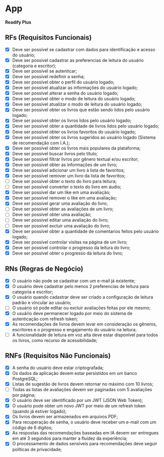 # App

**Readify Plus**

## RFs (Requisitos Funcionais)

- [x] Deve ser possível se cadastrar com dados para identificação e acesso do usuário;
- [x] Deve ser possível cadastrar as preferencias de leitura do usuário (categoria e escritor);
- [x] Deve ser possível se autenticar;
- [x] Deve ser possível redefinir a senha;
- [x] Deve ser possível obter o perfil do usuário logado;
- [x] Deve ser possível atualizar as informações do usuário logado;
- [x] Deve ser possível alterar a senha do usuário logado;
- [x] Deve ser possível obter o modo de leitura do usuário logado;
- [x] Deve ser possível atualizar o modo de leitura do usuário logado;
- [x] Deve ser possível obter os livros que estão sendo lidos pelo usuário logado;
- [x] Deve ser possível obter os livros lidos pelo usuário logado;
- [x] Deve ser possível obter a quantidade de livros lidos pelo usuário logado;
- [x] Deve ser possível obter os livros favoritos do usuário logado;
- [x] Deve ser possível obter os livros sugeridos ao usuário logado (Sistema de recomendação com I.A.);
- [x] Deve ser possível obter os livros mais populares da plataforma;
- [x] Deve ser possível buscar livros pelo título;
- [x] Deve ser possível filtrar livros por gênero textual e/ou escritor;
- [x] Deve ser possível obter as informações de um livro;
- [x] Deve ser possível adicionar um livro à lista de favoritos;
- [x] Deve ser possível remover um livro da lista de favoritos;
- [ ] Deve ser possível obter o texto do livro para leitura;
- [ ] Deve ser possível converter o texto do livro em áudio;
- [x] Deve ser possível dar um like em uma avaliação; 
- [x] Deve ser possível remover o like em uma avaliação; 
- [x] Deve ser possível gerar uma avaliação do livro; 
- [ ] Deve ser possível obter as avaliações de um livro;
- [ ] Deve ser possível obter uma avaliação;
- [ ] Deve ser possível editar uma avaliação do livro;
- [ ] Deve ser possível excluir uma avaliação do livro;
- [x] Deve ser possível obter a quantidade de comentarios feitos pelo usuário logado; 
- [x] Deve ser possível controlar visitas na página de um livro;
- [x] Deve ser possível controlar o progresso da leitura do livro; 
- [x] Deve ser possível obter o progresso da leitura do livro; 

## RNs (Regras de Negócio)

- [x] O usuário não pode se cadastrar com um e-mail já existente;
- [x] O usuário deve cadastrar pelo menos 2 preferencias de leitura para categoria e escritor; 
- [x] O usuário quando cadastrar deve ser criado a configuração de leitura padrão e vincular ao usuário;
- [ ] O usuário só pode editar ou excluir avaliações feitas por ele mesmo;
- [x] O usuário deve permanecer logado por meio do sistema de autenticação com refresh token;
- [x] As recomendações de livros devem levar em consideração os gêneros, escritores e o progresso e engajamento do usuário na leitura;
- [ ] A funcionalidade de leitura em voz alta deve estar disponível para todos os livros, como recurso de acessibilidade;

## RNFs (Requisitos Não Funcionais)

- [x] A senha do usuário deve estar criptografada;
- [x] Os dados da aplicação devem estar persistidos em um banco PostgreSQL;
- [x] Listas de sugestão de livros devem retornar no máximo com 10 livros;
- [ ] Todas as listas de avaliações devem ser paginadas com 5 avaliações por página;
- [x] O usuário deve ser identificado por um JWT (JSON Web Token);
- [x] O usuário pode obter um novo JWT por meio de um refresh token (quando já estiver logado);
- [x] Os livros devem ser armazenados em arquivos PDF;
- [x] Para recuperação de senha, o usuário deve receber um e-mail com um código de 6 dígitos;
- [x] As respostas das recomendações baseadas em IA devem ser entregues em até 3 segundos para manter a fluidez da experiência;
- [x] O processamento de dados sensíveis para recomendações deve seguir políticas de privacidade;
